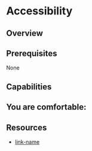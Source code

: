 # Accessibility

## Overview

## Prerequisites

None

## Capabilities
You are comfortable:
- 

## Resources

- [link-name](link.com)


